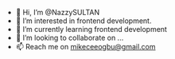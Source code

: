 - 👋 Hi, I’m @NazzySULTAN
- 👀 I’m interested in frontend development.
- 🌱 I’m currently learning frontend development
- 💞️ I’m looking to collaborate on ...
- 📫 Reach me on mikeceeogbu@gmail.com

<!---
NazzySULTAN/NazzySULTAN is a ✨ special ✨ repository because its `README.md` (this file) appears on your GitHub profile.
You can click the Preview link to take a look at your changes.
--->
